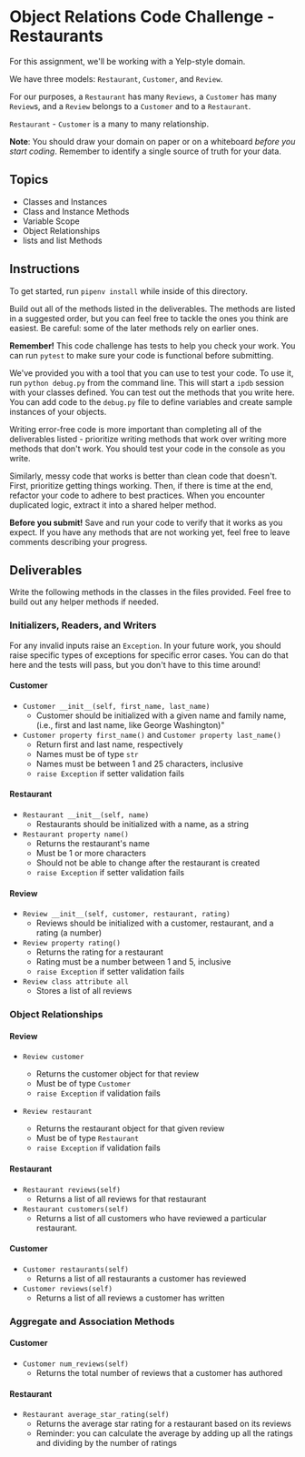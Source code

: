 # Object Relations Code Challenge - Restaurants

For this assignment, we'll be working with a Yelp-style domain.

We have three models: `Restaurant`, `Customer`, and `Review`.

For our purposes, a `Restaurant` has many `Reviews`, a `Customer` has many
`Review`s, and a `Review` belongs to a `Customer` and to a `Restaurant`.

`Restaurant` - `Customer` is a many to many relationship.

**Note**: You should draw your domain on paper or on a whiteboard _before you
start coding_. Remember to identify a single source of truth for your data.

## Topics

- Classes and Instances
- Class and Instance Methods
- Variable Scope
- Object Relationships
- lists and list Methods

## Instructions

To get started, run `pipenv install` while inside of this directory.

Build out all of the methods listed in the deliverables. The methods are listed
in a suggested order, but you can feel free to tackle the ones you think are
easiest. Be careful: some of the later methods rely on earlier ones.

**Remember!** This code challenge has tests to help you check your work. You
can run `pytest` to make sure your code is functional before submitting.

We've provided you with a tool that you can use to test your code. To use it,
run `python debug.py` from the command line. This will start a `ipdb` session
with your classes defined. You can test out the methods that you write here. You
can add code to the `debug.py` file to define variables and create sample
instances of your objects.

Writing error-free code is more important than completing all of the
deliverables listed - prioritize writing methods that work over writing more
methods that don't work. You should test your code in the console as you write.

Similarly, messy code that works is better than clean code that doesn't. First,
prioritize getting things working. Then, if there is time at the end, refactor
your code to adhere to best practices. When you encounter duplicated logic,
extract it into a shared helper method.

**Before you submit!** Save and run your code to verify that it works as you
expect. If you have any methods that are not working yet, feel free to leave
comments describing your progress.

## Deliverables

Write the following methods in the classes in the files provided. Feel free to
build out any helper methods if needed.

### Initializers, Readers, and Writers

For any invalid inputs raise an `Exception`. In your future work, you should
raise specific types of exceptions for specific error cases. You can do that
here and the tests will pass, but you don't have to this time around!

#### Customer

- `Customer __init__(self, first_name, last_name)`
  - Customer should be initialized with a given name and family name, (i.e.,
    first and last name,
    like George Washington)"
- `Customer property first_name()` and `Customer property last_name()`
  - Return first and last name, respectively
  - Names must be of type `str`
  - Names must be between 1 and 25 characters, inclusive
  - `raise Exception` if setter validation fails

#### Restaurant

- `Restaurant __init__(self, name)`
  - Restaurants should be initialized with a name, as a string
- `Restaurant property name()`
  - Returns the restaurant's name
  - Must be 1 or more characters
  - Should not be able to change after the restaurant is created
  - `raise Exception` if setter validation fails

#### Review

- `Review __init__(self, customer, restaurant, rating)`
  - Reviews should be initialized with a customer, restaurant, and a rating (a number)
- `Review property rating()`
  - Returns the rating for a restaurant
  - Rating must be a number between 1 and 5, inclusive
  - `raise Exception` if setter validation fails
- `Review class attribute all`
  - Stores a list of all reviews

### Object Relationships

#### Review

- `Review customer`
  - Returns the customer object for that review
  - Must be of type `Customer`
  - `raise Exception` if validation fails
  
- `Review restaurant`
  - Returns the restaurant object for that given review
  - Must be of type `Restaurant`
  - `raise Exception` if validation fails

#### Restaurant

- `Restaurant reviews(self)`
  - Returns a list of all reviews for that restaurant
- `Restaurant customers(self)`
  - Returns a list of all customers who have reviewed a particular restaurant.

#### Customer

- `Customer restaurants(self)`
  - Returns a list of all restaurants a customer has reviewed
- `Customer reviews(self)`
  - Returns a list of all reviews a customer has written

### Aggregate and Association Methods

#### Customer

- `Customer num_reviews(self)`
  - Returns the total number of reviews that a customer has authored

#### Restaurant

- `Restaurant average_star_rating(self)`
  - Returns the average star rating for a restaurant based on its reviews
  - Reminder: you can calculate the average by adding up all the ratings and
    dividing by the number of ratings
